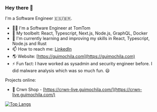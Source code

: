 ### Hey there 👋

I'm a Software Engineer 🇪🇸/🇧🇷.

- 👨‍💻 I'm a Software Engineer at TomTom
- 🧰 My toolbelt: React, Typescript, Next.js, Node.js, GraphQL, Docker
- 🌱 I'm currently learning and improving my skills in React, Typescript, Node.js and Rust
- 📫 How to reach me: [LinkedIn](https://www.linkedin.com/in/guilhermescaldelai/)
- 🌎 Website: [https://guimochila.com](https://guimochila.com)
- ⚡ Fun fact: I have worked as sysadmin and security engineer before. I did malware analysis which was so much fun. 😃

Projects online:
  - 👑 Crwn Shop - [https://crwn-live.guimochila.com/](https://crwn-live.guimochila.com/)

[![Top Langs](https://github-readme-stats.vercel.app/api/top-langs/?username=guimochila&layout=compact&theme=nightowl&show_icons=true)](https://github.com/anuraghazra/github-readme-stats)
